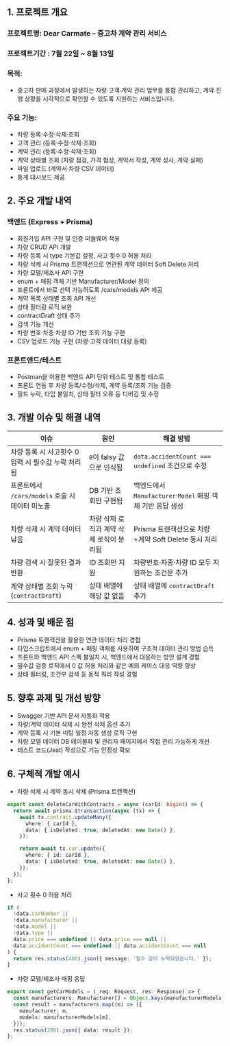 ## 1. 프로젝트 개요

### 프로젝트명: Dear Carmate – 중고차 계약 관리 서비스

### 프로젝트기간 : 7월 22일 ~ 8월 13일

### 목적:
- 중고차 판매 과정에서 발생하는 차량·고객·계약 관리 업무를 통합 관리하고, 계약 진행 상황을 시각적으로 확인할 수 있도록 지원하는 서비스입니다.

### 주요 기능:
- 차량 등록·수정·삭제·조회
- 고객 관리 (등록·수정·삭제·조회)
- 계약 관리 (등록·수정·삭제·조회)
- 계약 상태별 조회 (차량 점검, 가격 협상, 계약서 작성, 계약 성사, 계약 실패)
- 파일 업로드 (계약서·차량 CSV 데이터)
- 통계 대시보드 제공

## 2. 주요 개발 내역

### 백엔드 (Express + Prisma)
- 회원가입 API 구현 및 인증 미들웨어 적용
- 차량 CRUD API 개발
- 차량 등록 시 type 기본값 설정, 사고 횟수 0 허용 처리
- 차량 삭제 시 Prisma 트랜잭션으로 연관된 계약 데이터 Soft Delete 처리
- 차량 모델/제조사 API 구현
- enum + 매핑 객체 기반 Manufacturer/Model 정의
- 프론트에서 바로 선택 가능하도록 /cars/models API 제공
- 계약 목록 상태별 조회 API 개선
- 상태 필터링 로직 보완
- contractDraft 상태 추가
- 검색 기능 개선
- 차량 번호·차종·차량 ID 기반 조회 기능 구현
- CSV 업로드 기능 구현 (차량·고객 데이터 대량 등록)

### 프론트엔드/테스트
- Postman을 이용한 백엔드 API 단위 테스트 및 통합 테스트
- 프론트 연동 후 차량 등록/수정/삭제, 계약 등록/조회 기능 검증
- 필드 누락, 타입 불일치, 상태 필터 오류 등 디버깅 및 수정

## 3. 개발 이슈 및 해결 내역
| 이슈                                | 원인                      | 해결 방법                                       |
| --------------------------------- | ----------------------- | ------------------------------------------- |
| 차량 등록 시 사고횟수 0 입력 시 필수값 누락 처리됨    | `0`이 falsy 값으로 인식됨      | `data.accidentCount === undefined` 조건으로 수정  |
| 프론트에서 `/cars/models` 호출 시 데이터 미노출 | DB 기반 조회만 구현됨           | 백엔드에서 `Manufacturer`·`Model` 매핑 객체 기반 응답 생성 |
| 차량 삭제 시 계약 데이터 남음                 | 차량 삭제 로직과 계약 삭제 로직이 분리됨 | Prisma 트랜잭션으로 차량+계약 Soft Delete 동시 처리       |
| 차량 검색 시 잘못된 결과 반환                 | ID 조회만 지원               | 차량번호·차종·차량 ID 모두 지원하는 조건문 추가                |
| 계약 상태별 조회 누락 (`contractDraft`)    | 상태 배열에 해당 값 없음          | 상태 배열에 `contractDraft` 추가                   |

## 4. 성과 및 배운 점
- Prisma 트랜잭션을 활용한 연관 데이터 처리 경험
- 타입스크립트에서 enum + 매핑 객체를 사용하여 구조적 데이터 관리 방법 습득
- 프론트와 백엔드 API 스펙 불일치 시, 백엔드에서 대응하는 방안 설계 경험
- 필수값 검증 로직에서 0 값 허용 처리와 같은 예외 케이스 대응 역량 향상
- 상태 필터링, 조건부 검색 등 동적 쿼리 작성 경험

## 5. 향후 과제 및 개선 방향
- Swagger 기반 API 문서 자동화 적용
- 차량/계약 데이터 삭제 시 완전 삭제 옵션 추가
- 계약 등록 시 기본 미팅 일정 자동 생성 로직 구현
- 차량 모델 데이터 DB 테이블화 및 관리자 페이지에서 직접 관리 가능하게 개선
- 테스트 코드(Jest) 작성으로 기능 안정성 확보

## 6. 구체적 개발 예시
- 차량 삭제 시 계약 동시 삭제 (Prisma 트랜잭션)
```ts
export const deleteCarWithContracts = async (carId: bigint) => {
  return await prisma.$transaction(async (tx) => {
    await tx.contract.updateMany({
      where: { carId },
      data: { isDeleted: true, deletedAt: new Date() },
    });

    return await tx.car.update({
      where: { id: carId },
      data: { isDeleted: true, deletedAt: new Date() },
    });
  });
};
```

- 사고 횟수 0 허용 처리
```ts
if (
  !data.carNumber ||
  !data.manufacturer ||
  !data.model ||
  !data.type ||
  data.price === undefined || data.price === null ||
  data.accidentCount === undefined || data.accidentCount === null
) {
  return res.status(400).json({ message: '필수 값이 누락되었습니다.' });
}
```

- 차량 모델/제조사 매핑 응답
```ts
export const getCarModels = (_req: Request, res: Response) => {
  const manufacturers: Manufacturer[] = Object.keys(manufacturerModels) as Manufacturer[];
  const result = manufacturers.map((m) => ({
    manufacturer: m,
    models: manufacturerModels[m],
  }));
  res.status(200).json({ data: result });
};
```
